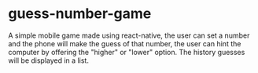 # guess-number-game
A simple mobile game made using react-native, the user can set a number and the phone will make the guess of that number, the user can hint the computer by offering the "higher"
or "lower" option. The history guesses will be displayed in a list.
